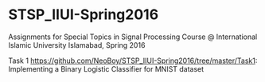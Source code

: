 # STSP_IIUI-Spring2016
Assignments for Special Topics in Signal Processing Course @ International Islamic University Islamabad, Spring 2016

Task 1 https://github.com/NeoBoy/STSP_IIUI-Spring2016/tree/master/Task1: Implementing a Binary Logistic Classifier for MNIST dataset
